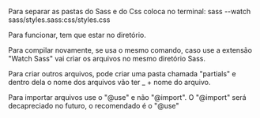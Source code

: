 Para separar as pastas do Sass e do Css coloca no terminal: sass --watch sass/styles.sass:css/styles.css

Para funcionar, tem que estar no diretório.

Para compilar novamente, se usa o mesmo comando, caso use a extensão "Watch Sass" vai criar os arquivos no mesmo diretório Sass.

Para criar outros arquivos, pode criar uma pasta chamada "partials" e dentro dela o nome dos arquivos vão ter _ + nome do arquivo.

Para importar arquivos use o "@use" e não "@import". O "@import" será decapreciado no futuro, o recomendado é o "@use"